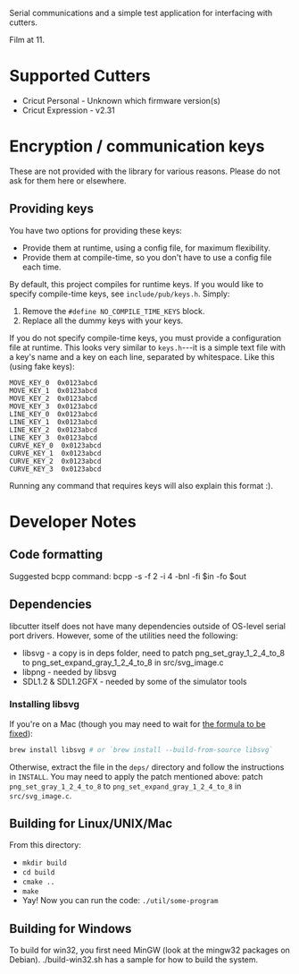 Serial communications and a simple test application for interfacing with cutters.

Film at 11.

# Supported Cutters
- Cricut Personal - Unknown which firmware version(s)
- Cricut Expression - v2.31

# Encryption / communication keys
These are not provided with the library for various reasons. Please do not ask
for them here or elsewhere.

## Providing keys

You have two options for providing these keys:

* Provide them at runtime, using a config file, for maximum flexibility.
* Provide them at compile-time, so you don't have to use a config file each time.

By default, this project compiles for runtime keys. If you would like to specify compile-time keys, see `include/pub/keys.h`. Simply:

1. Remove the `#define NO_COMPILE_TIME_KEYS` block.
2. Replace all the dummy keys with your keys.

If you do not specify compile-time keys, you must provide a configuration file at runtime. This looks very similar to `keys.h`---it is a simple text file with a key's name and a key on each line, separated by whitespace. Like this (using fake keys):

```
MOVE_KEY_0  0x0123abcd
MOVE_KEY_1  0x0123abcd
MOVE_KEY_2  0x0123abcd
MOVE_KEY_3  0x0123abcd
LINE_KEY_0  0x0123abcd
LINE_KEY_1  0x0123abcd
LINE_KEY_2  0x0123abcd
LINE_KEY_3  0x0123abcd
CURVE_KEY_0  0x0123abcd
CURVE_KEY_1  0x0123abcd
CURVE_KEY_2  0x0123abcd
CURVE_KEY_3  0x0123abcd
```

Running any command that requires keys will also explain this format :).

# Developer Notes
## Code formatting
Suggested bcpp command:
bcpp -s -f 2 -i 4 -bnl -fi $in -fo $out

## Dependencies
libcutter itself does not have many dependencies outside of OS-level serial port drivers. However, some of the utilities need the following:

- libsvg - a copy is in deps folder, need to patch png_set_gray_1_2_4_to_8 to png_set_expand_gray_1_2_4_to_8 in src/svg_image.c
- libpng - needed by libsvg
- SDL1.2 & SDL1.2GFX - needed by some of the simulator tools

### Installing libsvg

If you're on a Mac (though you may need to wait for [the formula to be fixed](https://github.com/Homebrew/homebrew-core/pull/68760)):

```bash
brew install libsvg # or `brew install --build-from-source libsvg`
```

Otherwise, extract the file in the `deps/` directory and follow the instructions in `INSTALL`. You may need to apply the patch mentioned above: patch `png_set_gray_1_2_4_to_8` to `png_set_expand_gray_1_2_4_to_8` in `src/svg_image.c`.

## Building for Linux/UNIX/Mac

From this directory:

- `mkdir build`
- `cd build`
- `cmake ..`
- `make`
- Yay! Now you can run the code: `./util/some-program`

## Building for Windows 
To build for win32, you first need MinGW (look at the mingw32 packages on Debian).
./build-win32.sh has a sample for how to build the system.
